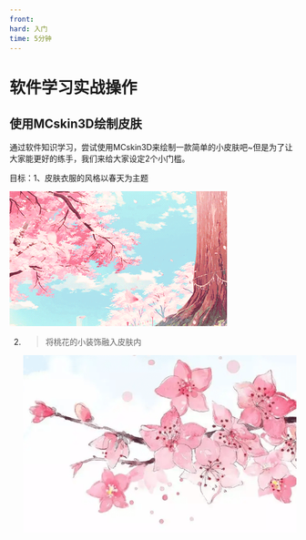 ```yaml
---
front: 
hard: 入门
time: 5分钟
---
```

# 软件学习实战操作



## 使用MCskin3D绘制皮肤

通过软件知识学习，尝试使用MCskin3D来绘制一款简单的小皮肤吧~但是为了让大家能更好的练手，我们来给大家设定2个小门槛。

目标：1、皮肤衣服的风格以春天为主题

![](./media/1_5/image01.png)

2. > 将桃花的小装饰融入皮肤内

   ![](./media/1_5/image02.png)